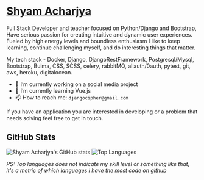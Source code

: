 # <a href = https://shyam999.github.io/> Shyam Acharjya</a> 
Full Stack Developer and teacher focused on Python/Django and Bootstrap, Have serious passion for creating intuitive and dynamic user experiences. Fueled by high energy levels and boundless enthusiasm I like to keep learning, continue challenging myself, and do interesting things that matter.

My tech stack - Docker, Django, DjangoRestFramework, Postgresql/Mysql, Bootstrap, Bulma, CSS, SCSS, celery, rabbitMQ, allauth/0auth, pytest, git, aws, heroku, digitalocean.

- 🔭 I’m currently working on a social media project
- 🌱 I’m currently learning Vue.js
- 📫 How to reach me: `djangocipher@gmail.com`

If you have an application you are interested in developing or a problem that needs solving feel free to get in touch.

## GitHub Stats

![Shyam Acharjya's GitHub stats](https://github-readme-stats.vercel.app/api?username=shyam999&show_icons=&private_count=true)
![Top Languages](https://github-readme-stats.vercel.app/api/top-langs/?username=shyam999&layout=compact)

*PS: Top languages does not indicate my skill level or something like that, it's a metric of which languages i have the most code on github*
